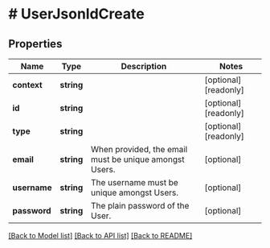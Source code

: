 # # UserJsonldCreate

## Properties

Name | Type | Description | Notes
------------ | ------------- | ------------- | -------------
**context** | **string** |  | [optional] [readonly]
**id** | **string** |  | [optional] [readonly]
**type** | **string** |  | [optional] [readonly]
**email** | **string** | When provided, the email must be unique amongst Users. | [optional]
**username** | **string** | The username must be unique amongst Users. | [optional]
**password** | **string** | The plain password of the User. | [optional]

[[Back to Model list]](../../README.md#models) [[Back to API list]](../../README.md#endpoints) [[Back to README]](../../README.md)
